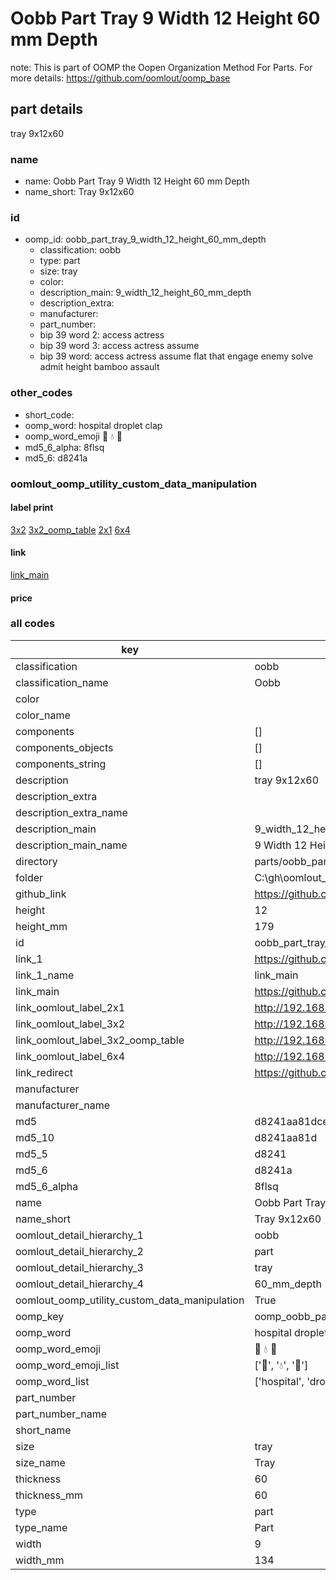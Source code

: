 # Oobb Part Tray 9 Width 12 Height 60 mm Depth  

note: This is part of OOMP the Oopen Organization Method For Parts. For more details: https://github.com/oomlout/oomp_base

##  part details
  



tray 9x12x60



### name
* name: Oobb Part Tray 9 Width 12 Height 60 mm Depth
* name_short: Tray 9x12x60 
### id
* oomp_id: oobb_part_tray_9_width_12_height_60_mm_depth
  * classification: oobb
  * type: part
  * size: tray
  * color: 
  * description_main: 9_width_12_height_60_mm_depth
  * description_extra: 
  * manufacturer: 
  * part_number: 
  * bip 39 word 2: access actress
  * bip 39 word 3: access actress assume
  * bip 39 word: access actress assume flat that engage enemy solve admit height bamboo assault

### other_codes
* short_code: 
* oomp_word: hospital droplet clap
* oomp_word_emoji :hospital: :droplet: :clap:
* md5_6_alpha: 8flsq
* md5_6: d8241a






### oomlout_oomp_utility_custom_data_manipulation
#### label print
[3x2](http://192.168.1.245:1112/?label=oomp%208flsq)
[3x2_oomp_table](http://192.168.1.108:1112/?label=oomp%208flsq)
[2x1](http://192.168.1.242:1112/?label=oomp%208flsq)
[6x4](http://192.168.1.55:1112/?label=oomp%208flsq)    

#### link

[link_main](https://github.com/oomlout/oomlout_oobb_version_4_generated_parts/tree/main/navigation_oomp/oobb/part/tray/9_width_12_height_60_mm_depth/part)                              

#### price







### all codes 
| key | value |  
| --- | --- |  
| classification | oobb |  
| classification_name | Oobb |  
| color |  |  
| color_name |  |  
| components | [] |  
| components_objects | [] |  
| components_string | [] |  
| description | tray 9x12x60 |  
| description_extra |  |  
| description_extra_name |  |  
| description_main | 9_width_12_height_60_mm_depth |  
| description_main_name | 9 Width 12 Height 60 mm Depth |  
| directory | parts/oobb_part_tray_9_width_12_height_60_mm_depth |  
| folder | C:\gh\oomlout_oobb_version_4_generated_parts\parts\oobb_part_tray_9_width_12_height_60_mm_depth |  
| github_link | https://github.com/oomlout/oomlout_oomp_part_src/tree/main/parts/oobb_part_tray_9_width_12_height_60_mm_depth |  
| height | 12 |  
| height_mm | 179 |  
| id | oobb_part_tray_9_width_12_height_60_mm_depth |  
| link_1 | https://github.com/oomlout/oomlout_oobb_version_4_generated_parts/tree/main/navigation_oomp/oobb/part/tray/9_width_12_height_60_mm_depth/part |  
| link_1_name | link_main |  
| link_main | https://github.com/oomlout/oomlout_oobb_version_4_generated_parts/tree/main/navigation_oomp/oobb/part/tray/9_width_12_height_60_mm_depth/part |  
| link_oomlout_label_2x1 | http://192.168.1.242:1112/?label=oomp%208flsq |  
| link_oomlout_label_3x2 | http://192.168.1.245:1112/?label=oomp%208flsq |  
| link_oomlout_label_3x2_oomp_table | http://192.168.1.108:1112/?label=oomp%208flsq |  
| link_oomlout_label_6x4 | http://192.168.1.55:1112/?label=oomp%208flsq |  
| link_redirect | https://github.com/oomlout/oomlout_oobb_version_4_generated_parts/tree/main/parts/oobb_tray_09_12_60 |  
| manufacturer |  |  
| manufacturer_name |  |  
| md5 | d8241aa81dcee93d296ff5881bc0b00a |  
| md5_10 | d8241aa81d |  
| md5_5 | d8241 |  
| md5_6 | d8241a |  
| md5_6_alpha | 8flsq |  
| name | Oobb Part Tray 9 Width 12 Height 60 mm Depth |  
| name_short | Tray 9x12x60  |  
| oomlout_detail_hierarchy_1 | oobb |  
| oomlout_detail_hierarchy_2 | part |  
| oomlout_detail_hierarchy_3 | tray |  
| oomlout_detail_hierarchy_4 | 60_mm_depth |  
| oomlout_oomp_utility_custom_data_manipulation | True |  
| oomp_key | oomp_oobb_part_tray_9_width_12_height_60_mm_depth |  
| oomp_word | hospital droplet clap |  
| oomp_word_emoji | :hospital: :droplet: :clap: |  
| oomp_word_emoji_list | [':hospital:', ':droplet:', ':clap:'] |  
| oomp_word_list | ['hospital', 'droplet', 'clap'] |  
| part_number |  |  
| part_number_name |  |  
| short_name |  |  
| size | tray |  
| size_name | Tray |  
| thickness | 60 |  
| thickness_mm | 60 |  
| type | part |  
| type_name | Part |  
| width | 9 |  
| width_mm | 134 |  
